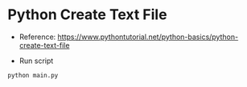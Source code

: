# Python Create Text File

- Reference: https://www.pythontutorial.net/python-basics/python-create-text-file

- Run script

```bash
python main.py
```
